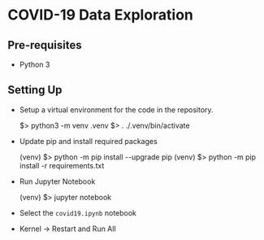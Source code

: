 COVID-19 Data Exploration
=========================

Pre-requisites
--------------
* Python 3

Setting Up
----------
* Setup a virtual environment for the code in the repository.
    
    $> python3 -m venv .venv
    $> . ./.venv/bin/activate

* Update pip and install required packages

    (venv) $> python -m pip install --upgrade pip
    (venv) $> python -m pip install -r requirements.txt

* Run Jupyter Notebook    

    (venv) $> jupyter notebook

* Select the `covid19.ipynb` notebook
* Kernel -> Restart and Run All